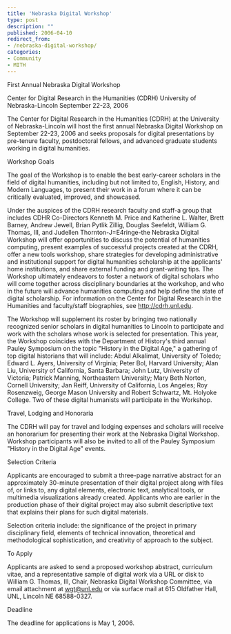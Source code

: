 ```yaml
---
title: 'Nebraska Digital Workshop'
type: post
description: ""
published: 2006-04-10
redirect_from: 
- /nebraska-digital-workshop/
categories:
- Community
- MITH
---
```

First Annual Nebraska Digital Workshop

Center for Digital Research in the Humanities (CDRH) University of Nebraska-Lincoln September 22-23, 2006

The Center for Digital Research in the Humanities (CDRH) at the University of Nebraska-Lincoln will host the first annual Nebraska Digital Workshop on September 22-23, 2006 and seeks proposals for digital presentations by pre-tenure faculty, postdoctoral fellows, and advanced graduate students working in digital humanities.

Workshop Goals

The goal of the Workshop is to enable the best early-career scholars in the field of digital humanities, including but not limited to, English, History, and Modern Languages, to present their work in a forum where it can be critically evaluated, improved, and showcased.

Under the auspices of the CDRH research faculty and staff-a group that includes CDHR Co-Directors Kenneth M. Price and Katherine L. Walter, Brett Barney, Andrew Jewell, Brian Pytlik Zillig, Douglas Seefeldt, William G. Thomas, III, and Judellen Thornton-J=E4ringe-the Nebraska Digital Workshop will offer opportunities to discuss the potential of humanities computing, present examples of successful projects created at the CDRH, offer a new tools workshop, share strategies for developing administrative and institutional support for digital humanities scholarship at the applicants' home institutions, and share external funding and grant-writing tips. The Workshop ultimately endeavors to foster a network of digital scholars who will come together across disciplinary boundaries at the workshop, and who in the future will advance humanities computing and help define the state of digital scholarship. For information on the Center for Digital Research in the Humanities and faculty/staff biographies, see http://cdrh.unl.edu.

The Workshop will supplement its roster by bringing two nationally recognized senior scholars in digital humanities to Lincoln to participate and work with the scholars whose work is selected for presentation. This year, the Workshop coincides with the Department of History's third annual Pauley Symposium on the topic "History in the Digital Age," a gathering of top digital historians that will include: Abdul Alkalimat, University of Toledo; Edward L. Ayers, University of Virginia; Peter Bol, Harvard University; Alan Liu, University of California, Santa Barbara; John Lutz, University of Victoria; Patrick Manning, Northeastern University; Mary Beth Norton, Cornell University; Jan Reiff, University of California, Los Angeles; Roy Rosenzweig, George Mason University and Robert Schwartz, Mt. Holyoke College. Two of these digital humanists will participate in the Workshop.

Travel, Lodging and Honoraria

The CDRH will pay for travel and lodging expenses and scholars will receive an honorarium for presenting their work at the Nebraska Digital Workshop. Workshop participants will also be invited to all of the Pauley Symposium "History in the Digital Age" events.

Selection Criteria

Applicants are encouraged to submit a three-page narrative abstract for an approximately 30-minute presentation of their digital project along with files of, or links to, any digital elements, electronic text, analytical tools, or multimedia visualizations already created. Applicants who are earlier in the production phase of their digital project may also submit descriptive text that explains their plans for such digital materials.

Selection criteria include: the significance of the project in primary disciplinary field, elements of technical innovation, theoretical and methodological sophistication, and creativity of approach to the subject.

To Apply

Applicants are asked to send a proposed workshop abstract, curriculum vitae, and a representative sample of digital work via a URL or disk to William G. Thomas, III, Chair, Nebraska Digital Workshop Committee, via email attachment at wgt@unl.edu or via surface mail at 615 Oldfather Hall, UNL, Lincoln NE 68588-0327.

Deadline

The deadline for applications is May 1, 2006.
